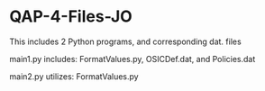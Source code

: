 # QAP-4-Files-JO
This includes 2 Python programs, and corresponding dat. files

main1.py includes: FormatValues.py, OSICDef.dat, and Policies.dat

main2.py utilizes: FormatValues.py
